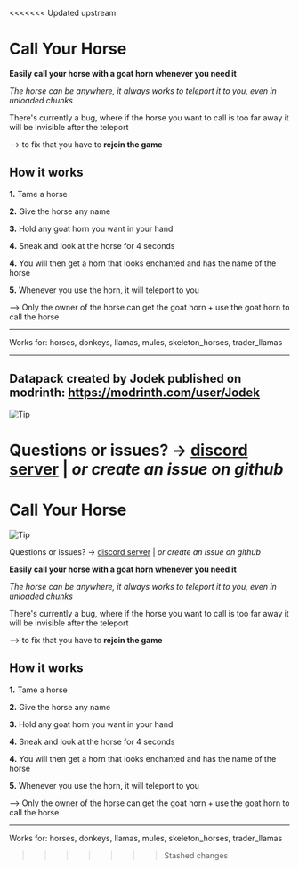 <<<<<<< Updated upstream
# Call Your Horse

**Easily call your horse with a goat horn whenever you need it**

_The horse can be anywhere, it always works to teleport it to you, even in unloaded chunks_

There's currently a bug, where if the horse you want to call is too far away it will be invisible after the teleport 

--> to fix that you have to **rejoin the game**

## How it works

**1.** Tame a horse

**2.** Give the horse any name

**3.** Hold any goat horn you want in your hand

**4.** Sneak and look at the horse for 4 seconds

**4.** You will then get a horn that looks enchanted and has the name of the horse

**5.** Whenever you use the horn, it will teleport to you

--> Only the owner of the horse can get the goat horn + use the goat horn to call the horse

---

Works for: horses, donkeys, llamas, mules, skeleton_horses, trader_llamas


---

## Datapack created by Jodek published on modrinth: https://modrinth.com/user/Jodek

<picture>
   <source media="(prefers-color-scheme: light)" srcset="https://raw.githubusercontent.com/Mqxx/GitHub-Markdown/main/blockquotes/badge/light-theme/tip.svg">
  <img alt="Tip" src="https://raw.githubusercontent.com/Mqxx/GitHub-Markdown/main/blockquotes/badge/dark-theme/tip.svg">
 </picture><br>
 
Questions or issues? -> [discord server](https://discord.gg/z2n3qTzQY6) | _or create an issue on github_
=======
# Call Your Horse

<picture>
   <source media="(prefers-color-scheme: light)" srcset="https://raw.githubusercontent.com/Mqxx/GitHub-Markdown/main/blockquotes/badge/light-theme/tip.svg">
  <img alt="Tip" src="https://raw.githubusercontent.com/Mqxx/GitHub-Markdown/main/blockquotes/badge/dark-theme/tip.svg">
 </picture><br>
 
Questions or issues? -> [discord server](https://discord.gg/z2n3qTzQY6) | _or create an issue on github_

**Easily call your horse with a goat horn whenever you need it**

_The horse can be anywhere, it always works to teleport it to you, even in unloaded chunks_

There's currently a bug, where if the horse you want to call is too far away it will be invisible after the teleport 

--> to fix that you have to **rejoin the game**

## How it works

**1.** Tame a horse

**2.** Give the horse any name

**3.** Hold any goat horn you want in your hand

**4.** Sneak and look at the horse for 4 seconds

**4.** You will then get a horn that looks enchanted and has the name of the horse

**5.** Whenever you use the horn, it will teleport to you

--> Only the owner of the horse can get the goat horn + use the goat horn to call the horse

---

Works for: horses, donkeys, llamas, mules, skeleton_horses, trader_llamas
>>>>>>> Stashed changes
